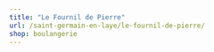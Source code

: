 ```yaml
---
title: "Le Fournil de Pierre"
url: /saint-germain-en-laye/le-fournil-de-pierre/
shop: boulangerie
---
```

